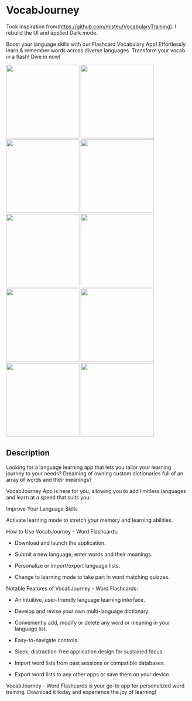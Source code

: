 # VocabJourney

Took inspiration from(https://github.com/misteu/VocabularyTraining). I rebuild the UI and applied Dark mode. 

Boost your language skills with our Flashcard Vocabulary App!  Effortlessly learn & remember words across diverse languages. Transform your vocab in a flash! Dive in now!

<img src=https://github.com/salehmasum/VocabularyApp/assets/3840939/6c9a15f8-d5ff-41fc-b0ad-c49de720e1a1 width=200>
<img src=https://github.com/salehmasum/VocabularyApp/assets/3840939/dba38147-b077-4566-9183-871ad4ef5488 width=200>
<img src=https://github.com/salehmasum/VocabularyApp/assets/3840939/defdda41-c8d9-494c-9458-d8138a61e24c width=200>
<img src=https://github.com/salehmasum/VocabularyApp/assets/3840939/630e11d9-1b56-45bb-9e89-b9b97dbb9064 width=200>
<img src=https://github.com/salehmasum/VocabularyApp/assets/3840939/f64369d6-f6c6-468f-8e4e-01eeca8905a8 width=200>
<img src=https://github.com/salehmasum/VocabularyApp/assets/3840939/a3484ca8-0e17-4cbf-9ec1-e2514e2a7ed0 width=200>

<img src=https://github.com/salehmasum/VocabularyApp/assets/3840939/3eabb0f6-d789-4600-80b3-4a028d8268de width=200>
<img src=https://github.com/salehmasum/VocabularyApp/assets/3840939/21042e52-1848-480d-825a-c838b7904a8f width=200>
<img src=https://github.com/salehmasum/VocabularyApp/assets/3840939/7d699a81-2ac1-48a2-9d47-214a43ef35a1 width=200>
<img src=https://github.com/salehmasum/VocabularyApp/assets/3840939/d34f9775-cb7d-489f-820e-c28903aa3f93 width=200>


## Description

Looking for a language learning app that lets you tailor your learning journey to your needs? Dreaming of owning custom dictionaries full of an array of words and their meanings? 

VocabJourney App is here for you, allowing you to add limitless languages and learn at a speed that suits you.

Improve Your Language Skills

Activate learning mode to stretch your memory and learning abilities. 

How to Use VocabJourney – Word Flashcards:

* Download and launch the application.

* Submit a new language, enter words and their meanings.

* Personalize or import/export language lists.

* Change to learning mode to take part in word matching quizzes.

Notable Features of VocabJourney - Word Flashcards:

* An intuitive, user-friendly language learning interface.

* Develop and revise your own multi-language dictionary.

* Conveniently add, modify or delete any word or meaning in your language list.

* Easy-to-navigate controls.

* Sleek, distraction-free application design for sustained focus.

* Import word lists from past sessions or compatible databases.

* Export word lists to any other apps or save them on your device.

VocabJourney - Word Flashcards is your go-to app for personalized word training. Download it today and experience the joy of learning!




 





